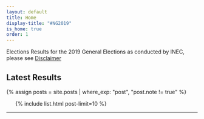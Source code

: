 ```yaml
---
layout: default
title: Home
display-title: "#NG2019"
is_home: true
order: 1
---
```


Elections Results for the 2019 General Elections as conducted by INEC, please see [Disclaimer](disclaimer)


<h2 class="f5 normal mt4 gray pb1 bb b--light-gray c-sans-serif">Latest Results</h2>

{% assign posts = site.posts | where_exp: "post", "post.note != true" %}

<ul class="list ma0 pa0 c-linky-visited">

{% include list.html post-limit=10 %}

</ul>

<hr class="pb4">
